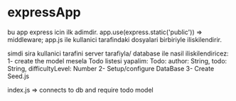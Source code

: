 # expressApp

bu app express icin ilk adimdir.
app.use(express.static('public')) => middleware; app.js ile kullanici tarafindaki dosyalari birbiriyle iliskilendirir.

simdi sira kullanici tarafini server tarafiyla/ database ile nasil iliskilendiricez:
1- create the model
mesela Todo listesi yapalim:
 Todo:
author: String,
todo: String,
difficultyLevel: Number
2- Setup/configure DataBase
3- Create Seed.js


index.js => connects to db and require todo model
